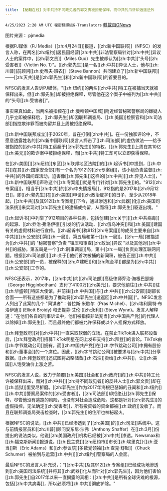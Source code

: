 ```yaml
---
title: 【秘翻在线】对中共持不同政见者的郭文贵被拒绝保释，而中共的爪牙却逍遥法外
---
```

`4/25/2023 2:28 AM UTC 秘密翻譯組G-Translators` [轉載自GNews](https://gnews.org/articles/1250639)

         

图片来源：  pjmedia

根据PJ媒体（PJ Media）[[zh:4月24日]]报道，[[zh:新中国联邦]]（NFSC）的发言人称，在两名[[zh:纽约]]居民因经营[[zh:中共]]非法警察局针对[[zh:中共]]异议人士的案件中，[[zh:郭文贵]]（Miles Guo）先生被却认为[[zh:中共]]“头号[[zh:受害者]]（Victim No. 1）”。[[zh:郭先生]]是一名[[zh:中共]]异议人士，他与[[zh:川普]]前顾问[[zh:史蒂夫·班农]]（Steve Bannon）共同建立了[[zh:新中国联邦]]——[[zh:灭共]]是[[zh:郭先生]]和[[zh:新中国联邦]]的首要目的。

NFSC的发言人告诉PJ媒体，"[[zh:纽约]]的两名[[zh:中共]]特工在被捕当天就被保释出来，但[[zh:郭先生]]却被拒绝保释，尽管他在这个案子中被列为[[zh:中共]]的“头号[[zh:受害者]]“。

事实果真如此，当两名被指控在[[zh:曼哈顿中国城]]附近经营秘密警察局的嫌疑人几乎立即被保释后，[[zh:郭先生]]却因联邦调查局、[[zh:美国]]检察官和[[zh:司法部]]指控欺诈罪而被拘留并且上周被拒绝保释。

[[zh:新中国联邦成立]]于2020年，旨在打倒[[zh:中共]]。在一份独家评论中，不愿意透露姓名的[[zh:新中国联邦]]发言人抨击了[[zh:司法部]]的虚伪做法——给予被指控的[[zh:中共]]特工远超于[[zh:郭先生]]的特权。[[zh:郭先生]]上周在其10亿[[zh:美元]]的欺诈案中被拒绝保释，而[[zh:中共]]特工却可以立即获得保释。

在[[zh:美国]][[zh:纽约]]东区[[zh:联邦地区法院]]的[[zh:起诉书]]中提到，[[zh:中共]]在其[[zh:国家安全部]]有一个名为'912‘的[[zh:专案组]]，该小组负责监督[[zh:中共]]的外国间谍活动，迫害像[[zh:郭先生]]这样的[[zh:中共]][[zh:异见人士]]，"[[zh:新中国联邦]]声称这个[[zh:专案组]]就是专门针对[[zh:郭先生]]的。"912[[zh:专案组]]，相当于[[zh:中共]]的[[zh:中央情报局]]，912指的是2017年[[zh:9月12日]]，即[[zh:郭先生]]在[[zh:美国]]申请[[zh:政治庇护]]的日子，至少从2018年起，[[zh:中共]]及其912[[zh:专案组]]下令，通过渗透和[[zh:武器]]化[[zh:美国司法系统]]来实现对[[zh:郭先生]]的逮捕或拘留，从而将[[zh:郭先生]]驱逐出境。"

[[zh:起诉书]]中列举了912项目的各种任务，包括创建[[zh:关于]][[zh:中共病毒]]的起源、[[zh:乔治·弗洛伊德]]引发的抗议活动、[[zh:俄乌冲突]]和[[zh:美国]]建国有关的虚假材料进行宣传。[[zh:起诉书]]称912[[zh:专案组]]的成员主要来自[[zh:中共]][[zh:公安部]]第[[zh:一局]]、第五局和第十[[zh:一局]]。[[zh:一局]]被描述为[[zh:中共]]的 "秘密警察"负责 "镇压和审查[[zh:政治]]异议 "以及其他对[[zh:中共]]的威胁。第五局是一个[[zh:刑事调查]]局，第十[[zh:一局]]负责处理互联网问题。根据[[zh:司法部]][[zh:关于]]他们首次被捕的新闻稿，被告正是[[zh:中共]][[zh:公安部]]的一员，被保释的[[zh:卢建旺]]和[[zh:陈金平]]都是为[[zh:中共]][[zh:公安部]]工作的。

NFSC还表示，2017年，[[zh:中共]]向[[zh:司法部]]高级律师乔治·海根巴瑟姆（George Higginbotham）支付了4100万[[zh:美元]]，要求他前往[[zh:中共]]驻[[zh:华盛顿]]特区大使馆，并前往[[zh:中共国]]与[[zh:中共]][[zh:公安部]]副部长会面——所有这些都是为了推动将[[zh:郭先生]]遣返回[[zh:中共国]]"。NFSC发言人列出了此案的几个 "同谋者"：普拉斯·米歇尔（Pras Michel）、[[zh:埃利奧特·布洛伊迪]] (Elliott Broidy) 和史提芬·艾伦·[[zh:永利]] (Steve Wynn)。发言人解释道："在他们各自的刑事诉讼中，他们被指控非法充当[[zh:中国共产党]]的代理人以除掉[[zh:郭先生]]，而且最终他们都被允许保释或以个人担保方式释放。

[[zh:拜登政府]]对[[zh:中共]]一直采取软弱的立场。在禁止TikTok进入联邦设备后，[[zh:拜登政府]]招募TikTok明星在网上发布支持[[zh:拜登]]的言论。TikTok由[[zh:字节跳动公司]]拥有，而[[zh:中国共产党]]在[[zh:字节跳动公司]]中拥有股份和[[zh:董事会]]的一个席位。因此，[[zh:字节跳动公司]]被要求与[[zh:中共]]分享数据。[[zh:拜登政府]]还试图将战略储备[[zh:石油]]卖给[[zh:中共]]，让[[zh:美国]]人饱受油价上涨之苦。

NFSC的发言人说，致力于颠覆[[zh:美国]]社会和[[zh:政府]]的[[zh:中共]]特工允许被保释出来，而对[[zh:中共]][[zh:持不同政见者]]的反共人士[[zh:郭文贵]]却在[[zh:监狱]]里受尽折磨。[[zh:郭先生]]作为2017年海根巴瑟姆的丑闻和[[zh:纽约]][[zh:中共]]警察局案件的[[zh:受害者]]，[[zh:司法部]]却拒绝让[[zh:郭先生]]保释，尽管他没有逃跑的风险，也没有对社会造成危险。这都是针对[[zh:郭先生]]的虚假指控，无法确定[[zh:受害者]]，所有投资者的资金都被[[zh:政府]]没收了。而且在联邦调查局突击检查时，[[zh:郭先生]]的住所也神秘起火。

根据NFSC的说法，[[zh:中共]]已经渗透到了[[zh:美国]]的[[zh:司法]]系统中。这与前情报官员和[[zh:川普]]顾问安东尼·沙弗（Anthony Shaffer）在[[zh:3月]]份提出的说法类似，他说[[zh:美国政府]]机构已经被[[zh:中共]]渗透。Newsmax和[[zh:福克斯新闻]]报道说，[[zh:民主党]][[zh:纽约市]]市长[[zh:埃里克]]·[[zh:亚当]]斯（Eric Adams）和[[zh:参议院]]多数党领袖[[zh:查克·舒默]]（Chuck Schumer）被拍到与运营[[zh:中共]][[zh:纽约]]警察局的人会面。

最后NFSC的发言人补充说，："[[zh:中共]]及其912[[zh:专案组]]已经成功地渗透到[[zh:美国司法系统]]并将其[[zh:武器]]化从而针对[[zh:郭先生]]，因为他们害怕[[zh:郭先生]]自2017年以来一直揭露的真相：[[zh:中共]]是所有全球灾难的根源，包括[[zh:中共病毒]]，所以必须将[[zh:中共]]彻底铲除。"
